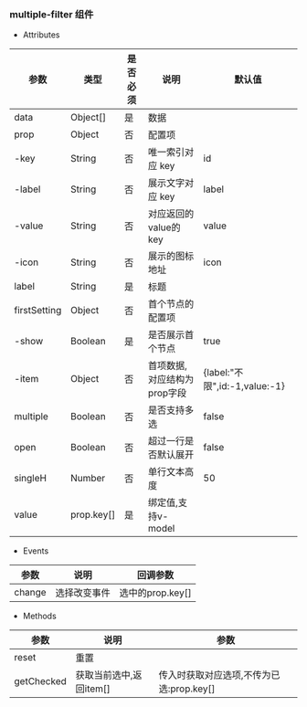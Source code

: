 ### multiple-filter 组件

- Attributes

| 参数               | 类型             | 是否必须   | 说明                                                       | 默认值   |
| ----------------- | ---------------- | -------- | ---------------------------------------------------------- | -------- |
| data              | Object[]         | 是       | 数据                                                        |          |
| prop              | Object           | 否       | 配置项                                                      |          |
| -key              | String           | 否       | 唯一索引对应 key                                             | id       |
| -label            | String           | 否       | 展示文字对应 key                                             | label    |
| -value            | String           | 否       | 对应返回的value的key                                         | value   |
| -icon             | String           | 否       | 展示的图标地址                                               | icon     |
| label             | String           | 是       | 标题                                                        |         |
| firstSetting      | Object           | 否       | 首个节点的配置项                                             |       |
| -show             | Boolean          | 是       | 是否展示首个节点                                             | true     |
| -item             | Object           | 否       | 首项数据,对应结构为prop字段                                   | {label:"不限",id:-1,value:-1}   |
| multiple          | Boolean          | 否       | 是否支持多选                                                 | false    |
| open              | Boolean          | 否       | 超过一行是否默认展开                                          | false   |
| singleH           | Number           | 否       | 单行文本高度                                                 | 50       |
| value             | prop.key[]       | 是       | 绑定值,支持v-model                                           |        |

- Events

| 参数             | 说明         | 回调参数                       |
| ---------------- | ------------ | ------------------------------ |
| change    | 选择改变事件 | 选中的prop.key[] |

- Methods

| 参数            | 说明                          | 参数        |
| --------------- | ----------------------------- | ----------- |
| reset           | 重置                         |                 |
| getChecked      | 获取当前选中,返回item[]                  |       传入时获取对应选项,不传为已选:prop.key[]        |
